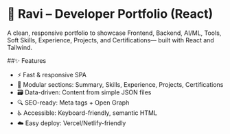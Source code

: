 ﻿# 🚀 Ravi – Developer Portfolio (React)
A clean, responsive portfolio to showcase Frontend, Backend, AI/ML, Tools, Soft Skills, Experience, Projects, and Certifications— built with React and Tailwind.

##✨ Features
 - ⚡ Fast & responsive SPA
 - 🧩 Modular sections: Summary, Skills, Experience, Projects, Certifications
 - 🗃 Data-driven: Content from simple JSON files
 - 🔍 SEO-ready: Meta tags + Open Graph
 - ♿ Accessible: Keyboard-friendly, semantic HTML
 - ☁️ Easy deploy: Vercel/Netlify-friendly


